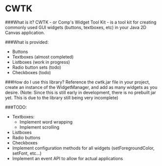# CWTK

###What is it?
CWTK - or Comp's Widget Tool Kit - is a tool kit for creating commonly used GUI widgets (buttons, textboxes, etc) in your Java 2D Canvas application.

###What is provided:
* Buttons
* Textboxes (almost completed)
* Listboxes (work in progress)
* Radio button sets (todo)
* Checkboxes (todo)

###How do I use this library?
Reference the cwtk.jar file in your project, create an instance of the WidgetManager, and add as many widgets as you desire.
(Note: Since this is still early in development, there is no prebuilt jar yet. This is due to the library still being very incomplete)

###TODO:
* Textboxes:
  * Implement word wrapping
  * Implement scrolling
* Listboxes
* Radio buttons
* Checkboxes
* Implement configuration methods for all widgets (setForegroundColor, setFont, etc...)
* Implement an event API to allow for actual applications
